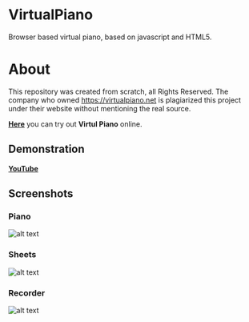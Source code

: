 # VirtualPiano
Browser based virtual piano, based on javascript and HTML5.

# About
This repository was created from scratch, all Rights Reserved.
The company who owned https://virtualpiano.net is plagiarized this project under their website without mentioning the real source.

[**Here**](http://otanim.github.io/virtual-piano/) you can try out **Virtul Piano** online.

## Demonstration
[**YouTube**](https://www.youtube.com/watch?v=jFusXg5g1Gw)

## Screenshots
### Piano
![alt text](https://raw.githubusercontent.com/ArmanYeghiazaryan/VirtualPiano/master/screenshots/piano.gif "Piano")
### Sheets
![alt text](https://raw.githubusercontent.com/ArmanYeghiazaryan/VirtualPiano/master/screenshots/sheets.gif "Sheets")
### Recorder
![alt text](https://raw.githubusercontent.com/ArmanYeghiazaryan/VirtualPiano/master/screenshots/recorder.gif "Recorder")
